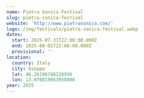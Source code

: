 ```yaml
---
name: Pietra Sonica Festival
slug: pietra-sonica-festival
website: 'http://www.pietrasonica.com/'
logo: /img/festivals/pietra-sonica-festival.webp
dates:
  start: 2025-07-31T22:00:00.000Z
  end: 2025-08-01T22:00:00.000Z
  provisional: ''
location:
  country: Italy
  city: Osoppo
  lat: 46.26196748226936
  lon: 13.076819963958808
year: 2025
---
```


